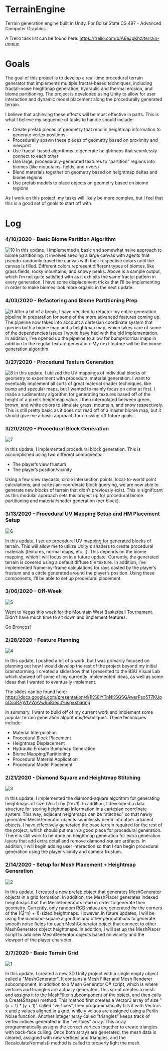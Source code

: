 # TerrainEngine
Terrain generation engine built in Unity. For Boise State CS 497 - Advanced Computer Graphics.

A Trello task list can be found here: https://trello.com/b/A6eJpKhz/terrain-engine

# Goals

The goal of this project is to develop a real-time procedural terrain generator that implements multiple fractal-based techniques, including fractal-noise heightmap generation, hydraulic and thermal erosion, and biome partitioning. The project is developed using Unity to allow for user interaction and dynamic model placement along the procedurally generated terrain.

I believe that achieving these effects will be most effective in parts. This is what I believe my sequence of tasks to handle should include:

-	Create prefab pieces of geometry that read in heightmap information to generate vertex positions
-	Procedurally spawn these pieces of geometry based on proximity and viewport
-	Use fractal-based algorithms to generate heightmaps that seamlessly connect to each other
-	Use large, procedurally-generated textures to “partition” regions into biomes (like mountains, fields, and rivers)
-	Blend materials together on geometry based on heightmap deltas and biome regions
-	Use prefab models to place objects on geometry based on biome regions

As I work on this project, my tasks will likely be more complex, but I feel that this is a good set of goals to start off with.

# Log
### 4/10/2020 - Basic Biome Partition Algorithm
![10](Images/10.PNG)
In this update, I implemented a basic and somewhat naive approach to biome partitioning. It involves seeding a large canvas with agents that pseudo-randomly travel the canvas with their respective colors until the canvas is filled. Different colors represent different types of biomes, like grass fields, rocky mountains, and snowy peaks. Above is a sample output, which I’m not quite satisfied with as it exhibits the same fractal pattern in every generation. I have some displacement tricks that I’ll be implementing in order to make biomes look more organic in the next update.

### 4/03/2020 - Refactoring and Biome Partitioning Prep
![9](Images/9.jpg)
After a bit of a break, I have decided to refactor my entire generation pipeline in preparation for some of the more advanced features coming up. The pipeline now takes into account a cartesian coordinate system that queries both a biome map and a heightmap map, which takes care of some of the dependencies issues I would have had with the old implementation. In addition, I’ve opened up the pipeline to allow for bump/normal maps in addition to the regular texture generation. My next feature will be the biome generation algorithm.

### 3/27/2020 - Procedural Texture Generation
![8](Images/8.PNG)
In this update, I utilized the UV mappings of individual blocks of geometry to experiment with procedural material generation. I want to eventually implement all sorts of great material shader techniques, like bump and specular maps, but I wanted to mainly focus on color at first. I made a rudimentary algorithm for generating textures based off of the height of a pixel’s heightmap value. I then interpolated between green, brown, and white colors to simulate grass, mountain, and snow respectively. This is still pretty basic as it does not read off of a master biome map, but it should give me a basic approach for crossing off future goals.

### 3/20/2020 - Procedural Block Generation
![7](Images/7.PNG)

In this update, I implemented procedural block generation. This is accomplished using two different components:
-	The player’s view frustum
-	The player’s position/vicinity

Using a few view raycasts, circle intersection points, local-to-world point calculations, and cartesian-coordinate block querying, we are now able to generate new blocks of terrain that didn’t previously exist. This is significant as this modular approach sets this project up for procedural biome partitioning and material/shader generation (per block). 

### 3/13/2020 - Procedural UV Mapping Setup and HM Placement Setup
![6](Images/6.PNG)

In this update, I set up procedural UV mapping for generated blocks of terrain. This will allow me to utilize Unity's shaders to create procedural materials (textures, normal maps, etc…). This depends on the biome mapping, which I will focus on in a future update. Currently, the generated terrain is covered using a default diffuse tile texture. In addition, I’ve implemented frame-by-frame calculations for rays casted by the player’s frustum and a circle generated around the player’s position. Using these components, I’ll be able to set up procedural placement.

### 3/06/2020 - Off-Week
![5](Images/5.PNG)

Went to Vegas this week for the Mountain West Basketball Tournament. Didn't have much time to sit down and implement features.

Go Broncos!

### 2/28/2020 - Feature Planning
![4](Images/4.PNG)

In this update, I pushed a bit of a work, but I was primarily focused on planning out how I would develop the rest of the project beyond my initial brainstorming. I created a slideshow that I presented to the BSU Visual Lab which showed off some of my currently implemented ideas, as well as some ideas that I wanted to eventually implement.

The slides can be found here: https://docs.google.com/presentation/d/1KS8lYTnNKSGSGAwerPso5T7KUpoCsoR7gVtVWvVw958/edit?usp=sharing

In summary, I want to build off of my current work and implement some popular terrain generation algorithms/techniques. These techniques include:

- Material Interpolation
- Procedural Block Placement
- Heightmap Displacement
- Hydraulic Erosion Bumpmap Generation
- Biome Mapping/Partitioning
- Procedural Material Application
- Procedural Model Placement

### 2/21/2020 - Diamond Square and Heightmap Stitching
![3](Images/3.PNG)

In this update, I implemented the diamond-square algorithm for generating heightmaps of size (2n+1) by (2n+1). In addition, I developed a data structure for storing heightmap information in a cartesian coordinate system. This way, adjacent heightmaps can be “stitched” so that newly generated MeshGenerator objects seamlessly blend into other adjacent objects. I have effectively generated the base terrain required for the rest of the project, which should put me in a good place for procedural generation. There is still work to be done on heightmap generation for extra generation layers that add extra detail and remove diamond-square artifacts. In addition, I will begin adding user interaction so that I can begin procedural generation using the player vicinity and camera frustum.

### 2/14/2020 - Setup for Mesh Placement + Heightmap Generation
![2](Images/2.PNG)

In this update, I created a new prefab object that generates MeshGenerator objects in a grid formation. In addition, the MeshPlacer generates indexed heightmaps that the MeshGenerators read in order to generate their geometry. Currently, only random RGB values are generated for the corners of the ((2^n) + 1)-sized heightmaps. However, in future updates, I will be using the diamond-square algorithm and other permutations to generate smooth noise fields for each MeshGenerator object that connect to other MeshGenerator object heightmaps. In addition, I will set up the MeshPlacer script to add new MeshGenerator objects based on vicinity and the viewport of the player character. 

### 2/7/2020 - Basic Terrain Grid
![1](Images/1.PNG)

In this update, I created a new 3D Unity project with a single empty object called a "MeshGenerator". It contains a Mesh Filter and Mesh Renderer subcomponent, in addition to a Mesh Generator C# script, which is where vertices and triangles are actually generated. This script creates a mesh and assigns it to the MeshFilter subcomponent of the object, and then calls a CreateShape() method. This method first creates a Vector3 array of size "(x + 1) * (y + 1)" called "vertices", then programmatically fills it with Vectors x and z values aligned in a grid, while y values are assigned using a Perlin Noise function. Another integer array called "triangles" keeps track of vertex indices generated in the "vertices" array. This array programmatically assigns the correct vertices together to create triangles with back-face culling. Once both arrays are generated, the mesh data is cleared, assigned with new vertices and triangles, and the RecalculateNormals() method is called to properly light the mesh.
